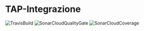 # TAP-Integrazione

![TravisBuild](https://travis-ci.org/ma-buracchi/TAP-Integrazione.svg?branch=master)
![SonarCloudQualityGate](https://sonarcloud.io/api/project_badges/measure?project=it.buracchi%3Aparent-TAP-web&metric=alert_status)
![SonarCloudCoverage](https://sonarcloud.io/api/project_badges/measure?project=it.buracchi%3Aparent-TAP-web&metric=coverage)

![]()
![]()
![]()
![]()
![]()
![]()
![]()
![]()
![]()
![]()
![]()
![]()
